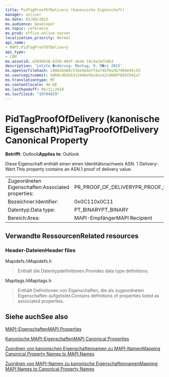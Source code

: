 ```yaml
---
title: PidTagProofOfDelivery (kanonische Eigenschaft)
manager: soliver
ms.date: 03/09/2015
ms.audience: Developer
ms.topic: reference
ms.prod: office-online-server
localization_priority: Normal
api_name:
- MAPI.PidTagProofOfDelivery
api_type:
- COM
ms.assetid: e5036638-8350-464f-ab44-19c4a1bf50b3
description: 'Letzte �nderung: Montag, 9. M�rz 2015'
ms.openlocfilehash: c00626480c536e9dda7f4a74bf0a3b7469e95c55
ms.sourcegitcommit: 9d60cd82b5413446e5bc8ace2cd689f683fb41a7
ms.translationtype: MT
ms.contentlocale: de-DE
ms.lasthandoff: 06/11/2018
ms.locfileid: "19794829"
---
```

# <a name="pidtagproofofdelivery-canonical-property"></a><span data-ttu-id="575c2-103">PidTagProofOfDelivery (kanonische Eigenschaft)</span><span class="sxs-lookup"><span data-stu-id="575c2-103">PidTagProofOfDelivery Canonical Property</span></span>

  
  
<span data-ttu-id="575c2-104">**Betrifft**: Outlook</span><span class="sxs-lookup"><span data-stu-id="575c2-104">**Applies to**: Outlook</span></span> 
  
<span data-ttu-id="575c2-105">Diese Eigenschaft enthält einen einen Identitätsnachweis ASN. 1 Delivery-Wert.</span><span class="sxs-lookup"><span data-stu-id="575c2-105">This property contains an ASN.1 proof of delivery value.</span></span>
  
|||
|:-----|:-----|
|<span data-ttu-id="575c2-106">Zugeordneten Eigenschaften:</span><span class="sxs-lookup"><span data-stu-id="575c2-106">Associated properties:</span></span>  <br/> |<span data-ttu-id="575c2-107">PR_PROOF_OF_DELIVERY</span><span class="sxs-lookup"><span data-stu-id="575c2-107">PR_PROOF_OF_DELIVERY</span></span>  <br/> |
|<span data-ttu-id="575c2-108">Bezeichner:</span><span class="sxs-lookup"><span data-stu-id="575c2-108">Identifier:</span></span>  <br/> |<span data-ttu-id="575c2-109">0x0C11</span><span class="sxs-lookup"><span data-stu-id="575c2-109">0x0C11</span></span>  <br/> |
|<span data-ttu-id="575c2-110">Datentyp:</span><span class="sxs-lookup"><span data-stu-id="575c2-110">Data type:</span></span>  <br/> |<span data-ttu-id="575c2-111">PT_BINARY</span><span class="sxs-lookup"><span data-stu-id="575c2-111">PT_BINARY</span></span>  <br/> |
|<span data-ttu-id="575c2-112">Bereich:</span><span class="sxs-lookup"><span data-stu-id="575c2-112">Area:</span></span>  <br/> |<span data-ttu-id="575c2-113">MAPI-Empfänger</span><span class="sxs-lookup"><span data-stu-id="575c2-113">MAPI Recipient</span></span>  <br/> |
   
## <a name="related-resources"></a><span data-ttu-id="575c2-114">Verwandte Ressourcen</span><span class="sxs-lookup"><span data-stu-id="575c2-114">Related resources</span></span>

### <a name="header-files"></a><span data-ttu-id="575c2-115">Header-Dateien</span><span class="sxs-lookup"><span data-stu-id="575c2-115">Header files</span></span>

<span data-ttu-id="575c2-116">Mapidefs.h</span><span class="sxs-lookup"><span data-stu-id="575c2-116">Mapidefs.h</span></span>
  
> <span data-ttu-id="575c2-117">Enthält die Datentypdefinitionen.</span><span class="sxs-lookup"><span data-stu-id="575c2-117">Provides data type definitions.</span></span>
    
<span data-ttu-id="575c2-118">Mapitags.h</span><span class="sxs-lookup"><span data-stu-id="575c2-118">Mapitags.h</span></span>
  
> <span data-ttu-id="575c2-119">Enthält Definitionen von Eigenschaften, die als zugeordneten Eigenschaften aufgelistet.</span><span class="sxs-lookup"><span data-stu-id="575c2-119">Contains definitions of properties listed as associated properties.</span></span>
    
## <a name="see-also"></a><span data-ttu-id="575c2-120">Siehe auch</span><span class="sxs-lookup"><span data-stu-id="575c2-120">See also</span></span>



[<span data-ttu-id="575c2-121">MAPI-Eigenschaften</span><span class="sxs-lookup"><span data-stu-id="575c2-121">MAPI Properties</span></span>](mapi-properties.md)
  
[<span data-ttu-id="575c2-122">Kanonische MAPI-Eigenschaften</span><span class="sxs-lookup"><span data-stu-id="575c2-122">MAPI Canonical Properties</span></span>](mapi-canonical-properties.md)
  
[<span data-ttu-id="575c2-123">Zuordnen von kanonischen Eigenschaftennamen zu MAPI-Namen</span><span class="sxs-lookup"><span data-stu-id="575c2-123">Mapping Canonical Property Names to MAPI Names</span></span>](mapping-canonical-property-names-to-mapi-names.md)
  
[<span data-ttu-id="575c2-124">Zuordnen von MAPI-Namen zu kanonische Eigenschaftennamen</span><span class="sxs-lookup"><span data-stu-id="575c2-124">Mapping MAPI Names to Canonical Property Names</span></span>](mapping-mapi-names-to-canonical-property-names.md)

